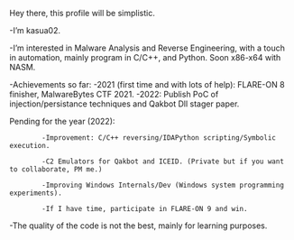 Hey there, this profile will be simplistic.

-I’m kasua02.

-I’m interested in Malware Analysis and Reverse Engineering, with a touch in automation, mainly program in C/C++, and Python. Soon x86-x64 with NASM.

-Achievements so far:
            -2021 (first time and with lots of help): FLARE-ON 8 finisher, MalwareBytes CTF 2021.
            -2022: Publish PoC of injection/persistance techniques and Qakbot Dll stager paper.

Pending for the year (2022):
      
            -Improvement: C/C++ reversing/IDAPython scripting/Symbolic execution. 
      
            -C2 Emulators for Qakbot and ICEID. (Private but if you want to collaborate, PM me.)
      
            -Improving Windows Internals/Dev (Windows system programming experiments).
      
            -If I have time, participate in FLARE-ON 9 and win.

-The quality of the code is not the best, mainly for learning purposes.
<!---
NtQuerySystemInformation/NtQuerySystemInformation is a ✨ special ✨ repository because its `README.md` (this file) appears on your GitHub profile.
You can click the Preview link to take a look at your changes.
--->
